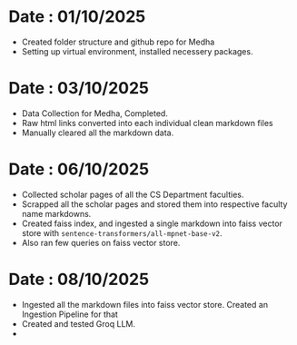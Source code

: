 # Date : 01/10/2025
- Created folder structure and github repo for Medha
- Setting up virtual environment, installed necessery packages.

# Date : 03/10/2025
- Data Collection for Medha, Completed.
- Raw html links converted into each individual clean markdown files
- Manually cleared all the markdown data.

# Date : 06/10/2025
- Collected scholar pages of all the CS Department faculties.
- Scrapped all the scholar pages and stored them into respective faculty name markdowns.
- Created faiss index, and ingested a single markdown into faiss vector store with `sentence-transformers/all-mpnet-base-v2`.
- Also ran few queries on faiss vector store.

# Date : 08/10/2025
- Ingested all the markdown files into faiss vector store. Created an Ingestion Pipeline for that
- Created and tested Groq LLM.
- 